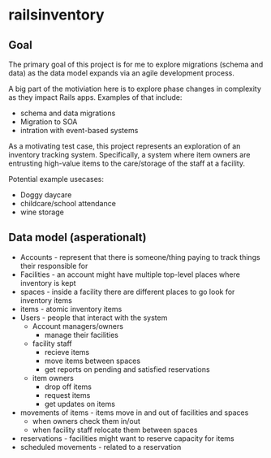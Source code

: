 # railsinventory

## Goal
The primary goal of this project is for me to explore migrations (schema and data) as the data model expands via an agile development process.

A big part of the motiviation here is to explore phase changes in complexity as they impact Rails apps. Examples of that include:
* schema and data migrations
* Migration to SOA
* intration with event-based systems

As a motivating test case, this project represents an exploration of an inventory tracking system. Specifically, a system where item owners are entrusting high-value items to the care/storage of the staff at a facility. 

Potential example usecases:
* Doggy daycare
* childcare/school attendance
* wine storage


## Data model (asperationalt)
* Accounts - represent that there is someone/thing paying to track things their responsible for
* Facilities - an account might have multiple top-level places where inventory is kept
* spaces - inside a facility there are different places to go look for inventory items
* items - atomic inventory items
* Users - people that interact with the system
   * Account managers/owners 
      * manage their facilities
   * facility staff
      * recieve items
      * move items between spaces
      * get reports on pending and satisfied reservations
   * item owners 
      * drop off items
      * request items
      * get updates on items
* movements of items - items move in and out of facilities and spaces
   * when owners check them in/out
   * when facility staff relocate them between spaces
* reservations - facilities might want to reserve capacity for items
* scheduled movements - related to a reservation

